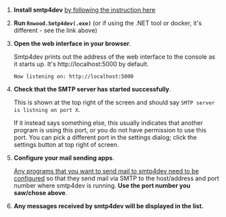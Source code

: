 1. **Install smtp4dev** [by following the instruction here](Installation.md)
  
2. **Run `Rnwood.Smtp4dev(.exe)`** (or if using the .NET tool or docker, it's different - see the link above)

3. **Open the web interface in your browser**. 

   Smtp4dev prints out the address of the web interface to the console as it starts up. It's http://localhost:5000 by default.

   ```Now listening on: http://localhost:5000```

5. **Check that the SMTP server has started successfully**.

   This is shown at the top right of the screen and should say `SMTP server is listning on port X`.

   If it instead says something else, this usually indicates that another program is using this port, or you do not have permission to use this port. You can pick a different port in the settings dialog; click the settings button at top right of screen.

4. **Configure your mail sending apps**. 

   [Any programs that you want to send mail to smtp4dev need to be configured](Configuring-Clients.md) so that they send mail via SMTP to the host/address and port number where smtp4dev is running. **Use the port number you saw/chose above**.

5. **Any messages received by smtp4dev will be displayed in the list.**